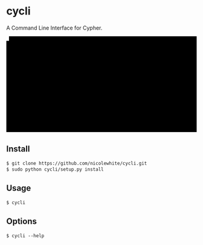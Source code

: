 # cycli
A Command Line Interface for Cypher.

![demo](gifs/output.gif)

## Install

```
$ git clone https://github.com/nicolewhite/cycli.git
$ sudo python cycli/setup.py install
```

## Usage

```
$ cycli
```

## Options

```
$ cycli --help
```